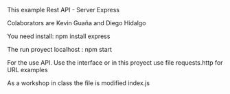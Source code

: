 This example Rest API - Server Express

Colaborators are Kevin Guaña and Diego Hidalgo 


You need install: npm install express

The run proyect localhost : npm start

For the use API. Use the interface or in this proyect use file requests.http for URL examples

As a workshop in class the file is modified index.js